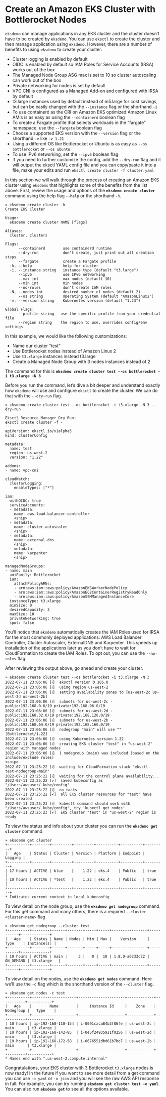 # Create an Amazon EKS Cluster with Bottlerocket Nodes

`eksdemo` can manage applications in any EKS cluster and the cluster doesn’t have to be created by `eksdemo`. You can use `eksctl` to create the cluster and then manage application using `eksdemo`. However, there are a number of benefits to using `eksdemo` to create your cluster:
* Cluster logging is enabled by default
* OIDC is enabled by default so IAM Roles for Service Accounts (IRSA) works out of the box
* The Managed Node Group ASG max is set to 10 so cluster autoscaling can work out of the box
* Private networking for nodes is set by default
* VPC CNI is configured as a Managed Add-on and configured with IRSA by default
* t3.large instances used by default instead of m5.large for cost savings, but can be easily changed with the `--instance` flag or the shorthand `-i`
* To use containerd as the CRI on Amazon EKS optimized Amazon Linux AMIs is as easy as using the `--containerd` boolean flag
* To create a Fargate profile that selects workloads in the “fargate” namespace, use the `--fargate` boolean flag
* Choose a supported EKS version with the `--version` flag or the shorthand `-v` like `-v 1.21`
* Using a different OS like Bottlerocket or Ubuntu is as easy as `--os bottlerocket` or `--os ubuntu`
* To use IPv6 networking, set the `--ipv6` boolean flag
* If you need to further customize the config, add the `--dry-run` flag and it will output the eksctl YAML config file and you can copy/paste it into a file, make your edits and run `eksctl create cluster -f cluster.yaml`

In this section we will walk through the process of creating an Amazon EKS cluster using `eksdemo` that highlights some of the benefits from the list above. First, review the usage and options of the **`eksdemo create cluster`** command using the help flag `--help` or the shorthand `-h`.

```
» eksdemo create cluster -h
Create EKS Cluster

Usage:
  eksdemo create cluster NAME [flags]

Aliases:
  cluster, clusters

Flags:
      --containerd        use containerd runtime
      --dry-run           don't create, just print out all creation steps
      --fargate           create a Fargate profile
  -h, --help              help for cluster
  -i, --instance string   instance type (default "t3.large")
      --ipv6              use IPv6 networking
      --max int           max nodes (default 10)
      --min int           min nodes
      --no-roles          don't create IAM roles
  -N, --nodes int         desired number of nodes (default 2)
      --os string         Operating System (default "AmazonLinux2")
  -v, --version string    Kubernetes version (default "1.23")

Global Flags:
      --profile string   use the specific profile from your credential file
      --region string    the region to use, overrides config/env settings
  ```

In this example, we would like the following customizations:
* Name our cluster “test”
* Use Bottlerocket nodes instead of Amazon Linux 2
* Use `t3.xlarge` instances instead t3.large
* Create a Managed Node Group with 3 nodes instances instead of 2

The command for this is **`eksdemo create cluster test --os bottlerocket -i t3.xlarge -N 3`**

Before you run the command, let’s dive a bit deeper and understand exactly how `eksdemo` will use and configure `eksctl` to create the cluster. We can do that with the `--dry-run` flag.

```
» eksdemo create cluster test --os bottlerocket -i t3.xlarge -N 3 --dry-run

Eksctl Resource Manager Dry Run:
eksctl create cluster -f -
---
apiVersion: eksctl.io/v1alpha5
kind: ClusterConfig

metadata:
  name: test
  region: us-west-2
  version: "1.22"

addons:
- name: vpc-cni

cloudWatch:
  clusterLogging:
    enableTypes: ["*"]

iam:
  withOIDC: true
  serviceAccounts:
  - metadata:
    name: aws-load-balancer-controller
    <snip>
  - metadata:
    name: cluster-autoscaler
    <snip>
  - metadata:
    name: external-dns
    <snip>
  - metadata:
    name: karpenter
    <snip>

managedNodeGroups:
- name: main
  amiFamily: Bottlerocket
  iam:
    attachPolicyARNs:
    - arn:aws:iam::aws:policy/AmazonEKSWorkerNodePolicy
    - arn:aws:iam::aws:policy/AmazonEC2ContainerRegistryReadOnly
    - arn:aws:iam::aws:policy/AmazonSSMManagedInstanceCore
  instanceType: t3.xlarge
  minSize: 0
  desiredCapacity: 3
  maxSize: 10
  privateNetworking: true
  spot: false
```

You’ll notice that `eksdemo` automatically creates the IAM Roles used for IRSA for the most commonly deployed applications: AWS Load Balancer Controller, Cluster Autoscaler, ExternalDNS and Karpenter. This speeds up installation of the applications later as you don’t have to wait for CloudFormation to create the IAM Roles. To opt out, you can use the `--no-roles` flag.

After reviewing the output above, go ahead and create your cluster.

```
» eksdemo create cluster test --os bottlerocket -i t3.xlarge -N 3
2022-07-11 23:06:06 [ℹ]  eksctl version 0.105.0
2022-07-11 23:06:06 [ℹ]  using region us-west-2
2022-07-11 23:06:06 [ℹ]  setting availability zones to [us-west-2c us-west-2d us-west-2b]
2022-07-11 23:06:06 [ℹ]  subnets for us-west-2c - public:192.168.0.0/19 private:192.168.96.0/19
2022-07-11 23:06:06 [ℹ]  subnets for us-west-2d - public:192.168.32.0/19 private:192.168.128.0/19
2022-07-11 23:06:06 [ℹ]  subnets for us-west-2b - public:192.168.64.0/19 private:192.168.160.0/19
2022-07-11 23:06:06 [ℹ]  nodegroup "main" will use "" [Bottlerocket/1.22]
2022-07-11 23:06:06 [ℹ]  using Kubernetes version 1.22
2022-07-11 23:06:06 [ℹ]  creating EKS cluster "test" in "us-west-2" region with managed nodes
2022-07-11 23:06:06 [ℹ]  1 nodegroup (main) was included (based on the include/exclude rules)
<snip>
2022-07-11 23:25:22 [ℹ]  waiting for CloudFormation stack "eksctl-test-nodegroup-main"
2022-07-11 23:25:22 [ℹ]  waiting for the control plane availability...
2022-07-11 23:25:22 [✔]  saved kubeconfig as "/Users/awsuser/.kube/config"
2022-07-11 23:25:22 [ℹ]  no tasks
2022-07-11 23:25:22 [✔]  all EKS cluster resources for "test" have been created
2022-07-11 23:25:23 [ℹ]  kubectl command should work with "/Users/awsuser/.kube/config", try 'kubectl get nodes'
2022-07-11 23:25:23 [✔]  EKS cluster "test" in "us-west-2" region is ready
```

To view the status and info about your cluster you can run the **`eksdemo get cluster`** command.

```
» eksdemo get cluster
+----------+--------+---------+---------+----------+----------+---------+
|   Age    | Status | Cluster | Version | Platform | Endpoint | Logging |
+----------+--------+---------+---------+----------+----------+---------+
| 17 hours | ACTIVE | blue    |    1.22 | eks.4    | Public   | true    |
| 10 hours | ACTIVE | *test   |    1.22 | eks.4    | Public   | true    |
+----------+--------+---------+---------+----------+----------+---------+
* Indicates current context in local kubeconfig
```

To view detail on the node group, use the **`eksdemo get nodegroup`** command. For this get command and many others, there is a required `--cluster <cluster-name>` flag.

```
» eksdemo get nodegroup --cluster test
+----------+--------+------+-------+-----+-----+----------------+-----------+-------------+
|   Age    | Status | Name | Nodes | Min | Max |    Version     |   Type    | Instance(s) |
+----------+--------+------+-------+-----+-----+----------------+-----------+-------------+
| 10 hours | ACTIVE | main |     3 |   0 |  10 | 1.8.0-a6233c22 | ON_DEMAND | t3.xlarge   |
+----------+--------+------+-------+-----+-----+----------------+-----------+-------------+
```

To view detail on the nodes, use the **`eksdemo get nodes`** command. Here we’ll use the `-c` flag which is the shorthand version of the `--cluster` flag.

```
» eksdemo get nodes -c test
+----------+--------------------+---------------------+------------+-----------+-----------+
|   Age    |        Name        |     Instance Id     |    Zone    | Nodegroup |   Type    |
+----------+--------------------+---------------------+------------+-----------+-----------+
| 10 hours | ip-192-168-110-154 | i-0091caca84b3f86fe | us-west-2c | main      | t3.xlarge |
| 10 hours | ip-192-168-142-85  | i-0e5f24935921f0256 | us-west-2d | main      | t3.xlarge |
| 10 hours | ip-192-168-172-58  | i-0676551dbd61b7bc7 | us-west-2b | main      | t3.xlarge |
+----------+--------------------+---------------------+------------+-----------+-----------+
* Names end with ".us-west-2.compute.internal"
```

Congratulations, your EKS cluster with 3 Bottlerocket `t3.xlarge` nodes is now ready!  In the future if you want to see more detail from a get command you can use `-o yaml` or `-o json` and you will see the raw AWS API response in full. For example, you can try running **`eksdemo get cluster test -o yaml`**. You can also run **`eksdemo get`** to see all the options available.
